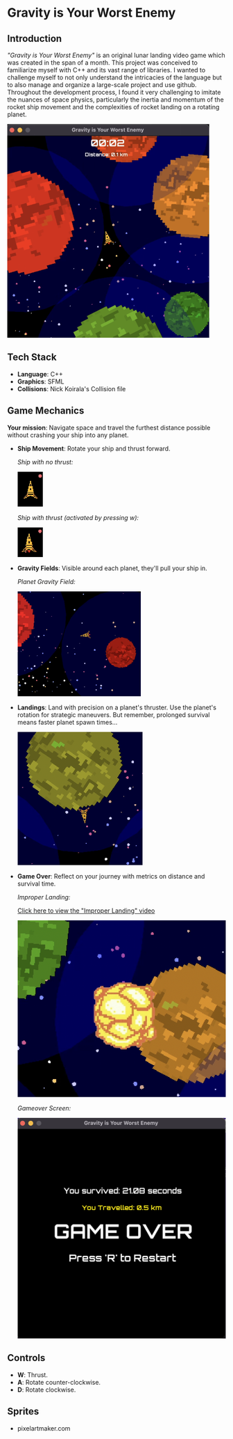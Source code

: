 # Gravity is Your Worst Enemy

## Introduction
_"Gravity is Your Worst Enemy"_ is an original lunar landing video game which was created in the span of a month. This project was conceived to familiarize myself with C++ and its vast range of libraries. I wanted to challenge myself to not only understand the intricacies of the language but to also manage and organize a large-scale project and use github. Throughout the development process, I found it very challenging to imitate the nuances of space physics, particularly the inertia and momentum of the rocket ship movement and the complexities of rocket landing on a rotating planet.

<img width="466" alt="Screen Shot 2023-09-05 at 4 48 54 PM" src="./assets/readme/game.png">


## Tech Stack
- **Language**: C++
- **Graphics**: SFML
- **Collisions**: Nick Koirala's Collision file

## Game Mechanics
**Your mission**: Navigate space and travel the furthest distance possible without crashing your ship into any planet. 

- **Ship Movement**: Rotate your ship and thrust forward.

  _Ship with no thrust:_

  <img width="58" alt="Screen Shot 2023-09-05 at 5 01 18 PM" src="./assets/readme/no_thrust.png">

  _Ship with thrust (activated by pressing w):_

  <img width="58" alt="Screen Shot 2023-09-05 at 5 02 30 PM" src="./assets/readme/with_thrust.png">

- **Gravity Fields**: Visible around each planet, they'll pull your ship in.

  _Planet Gravity Field:_

  <img width="284" alt="Screen Shot 2023-09-05 at 5 03 35 PM" src="./assets/readme/gravityfield.png">

- **Landings**: Land with precision on a planet's thruster. Use the planet's rotation for strategic maneuvers. But remember, prolonged survival means faster planet spawn times...

  <img width="288" alt="Screen Shot 2023-09-05 at 5 05 49 PM" src="./assets/readme/proper-landing.png">

- **Game Over**: Reflect on your journey with metrics on distance and survival time.
  

  _Improper Landing:_

  <a href="./assets/readme/improper-landing.mov">Click here to view the "Improper Landing" video</a>

  <img width="511" alt="Screen Shot 2023-09-05 at 4 50 39 PM" src="./assets/readme/explosion.png">


  _Gameover Screen:_

  <img width="511" alt="Screen Shot 2023-09-05 at 4 50 39 PM" src="./assets/readme/gameover.png">

## Controls
- **W**: Thrust.
- **A**: Rotate counter-clockwise.
- **D**: Rotate clockwise.

## Sprites
-  pixelartmaker.com 
